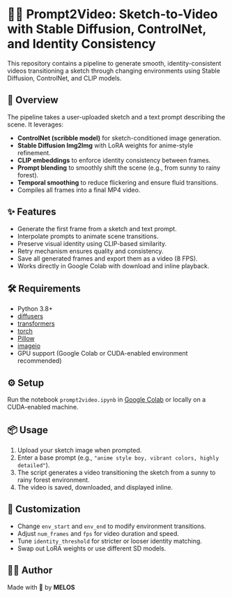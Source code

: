 # 🎨🎥 Prompt2Video: Sketch-to-Video with Stable Diffusion, ControlNet, and Identity Consistency

This repository contains a pipeline to generate smooth, identity-consistent videos transitioning a sketch through changing environments using Stable Diffusion, ControlNet, and CLIP models.

## 🚀 Overview

The pipeline takes a user-uploaded sketch and a text prompt describing the scene. It leverages:

- **ControlNet (scribble model)** for sketch-conditioned image generation.
- **Stable Diffusion Img2Img** with LoRA weights for anime-style refinement.
- **CLIP embeddings** to enforce identity consistency between frames.
- **Prompt blending** to smoothly shift the scene (e.g., from sunny to rainy forest).
- **Temporal smoothing** to reduce flickering and ensure fluid transitions.
- Compiles all frames into a final MP4 video.

## ✨ Features

- Generate the first frame from a sketch and text prompt.
- Interpolate prompts to animate scene transitions.
- Preserve visual identity using CLIP-based similarity.
- Retry mechanism ensures quality and consistency.
- Save all generated frames and export them as a video (8 FPS).
- Works directly in Google Colab with download and inline playback.

## 🛠 Requirements

- Python 3.8+
- [diffusers](https://github.com/huggingface/diffusers)
- [transformers](https://github.com/huggingface/transformers)
- [torch](https://pytorch.org/)
- [Pillow](https://pillow.readthedocs.io/en/stable/)
- [imageio](https://imageio.readthedocs.io/en/stable/)
- GPU support (Google Colab or CUDA-enabled environment recommended)

## ⚙️ Setup

Run the notebook `prompt2video.ipynb` in [Google Colab](https://colab.research.google.com/) or locally on a CUDA-enabled machine.

## 📦 Usage

1. Upload your sketch image when prompted.
2. Enter a base prompt (e.g., `"anime style boy, vibrant colors, highly detailed"`).
3. The script generates a video transitioning the sketch from a sunny to rainy forest environment.
4. The video is saved, downloaded, and displayed inline.

## 📌 Customization

- Change `env_start` and `env_end` to modify environment transitions.
- Adjust `num_frames` and `fps` for video duration and speed.
- Tune `identity_threshold` for stricter or looser identity matching.
- Swap out LoRA weights or use different SD models.

## 👨‍💻 Author

Made with 💚 by **MELOS**
